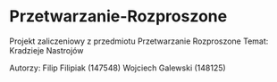 # Przetwarzanie-Rozproszone

Projekt zaliczeniowy z przedmiotu Przetwarzanie Rozproszone
Temat: Kradzieje Nastrojów

Autorzy: Filip Filipiak (147548) Wojciech Galewski (148125)
